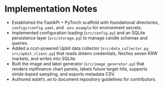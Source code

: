 # Implementation Notes

- Established the FastAPI + PyTorch scaffold with foundational directories, `configs/config.yaml`, and `.env.example` for environment secrets.
- Implemented configuration loading (`src/config.py`) and an SQLite persistence layer (`src/storage.py`) to manage candle schemas and queries.
- Added a ccxt-powered Upbit data collector (`src/data_collector.py`, `src/upbit_client.py`) that reads dotenv credentials, fetches seven KRW markets, and writes into SQLite.
- Built the image and label generator (`src/image_generator.py`) that renders mplfinance chart panels, labels future target hits, supports stride-based sampling, and exports metadata CSV.
- Authored `AGENTS.md` to document repository guidelines for contributors.

